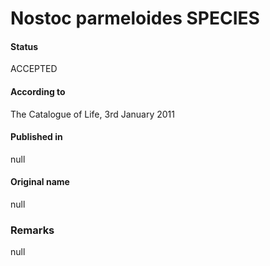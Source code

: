 # Nostoc parmeloides SPECIES

#### Status
ACCEPTED

#### According to
The Catalogue of Life, 3rd January 2011

#### Published in
null

#### Original name
null

### Remarks
null